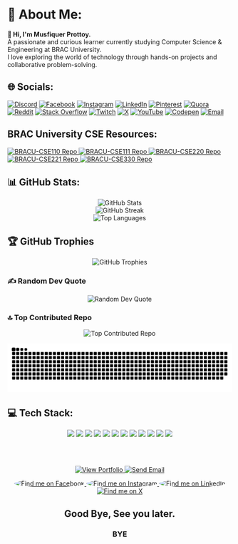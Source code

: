 <p align="center">
  <h1>💫 About Me:</h1>
  <strong>👋 Hi, I'm Musfiquer Prottoy.</strong><br>
  A passionate and curious learner currently studying Computer Science & Engineering at BRAC University.<br>
  I love exploring the world of technology through hands-on projects and collaborative problem-solving.
</p>



<p align="center">
  <h2> 🌐 Socials:</h2>
  <a href="https://discord.gg/musfiquerprottoy"><img src="https://img.shields.io/badge/Discord-%237289DA.svg?logo=discord&logoColor=white" alt="Discord"></a>
  <a href="https://facebook.com/musfiquer.prottoy.1"><img src="https://img.shields.io/badge/Facebook-%231877F2.svg?logo=Facebook&logoColor=white" alt="Facebook"></a>
  <a href="https://instagram.com/musfiquer_prottoy"><img src="https://img.shields.io/badge/Instagram-%23E4405F.svg?logo=Instagram&logoColor=white" alt="Instagram"></a>
  <a href="https://linkedin.com/in/musfiquer-prottoy"><img src="https://img.shields.io/badge/LinkedIn-%230077B5.svg?logo=linkedin&logoColor=white" alt="LinkedIn"></a>
  <a href="https://pinterest.com/Coming"><img src="https://img.shields.io/badge/Pinterest-%23E60023.svg?logo=Pinterest&logoColor=white" alt="Pinterest"></a>
  <a href="https://quora.com/profile/Musfiquer"><img src="https://img.shields.io/badge/Quora-%23B92B27.svg?logo=Quora&logoColor=white" alt="Quora"></a>
  <a href="https://reddit.com/user/Prottoy"><img src="https://img.shields.io/badge/Reddit-%23FF4500.svg?logo=Reddit&logoColor=white" alt="Reddit"></a>
  <a href="https://stackoverflow.com/users/Prottoy"><img src="https://img.shields.io/badge/-Stackoverflow-FE7A16?logo=stack-overflow&logoColor=white" alt="Stack Overflow"></a>
  <a href="https://twitch.tv/coming"><img src="https://img.shields.io/badge/Twitch-%239146FF.svg?logo=Twitch&logoColor=white" alt="Twitch"></a>
  <a href="https://x.com/MusfiquerR"><img src="https://img.shields.io/badge/X-black.svg?logo=X&logoColor=white" alt="X"></a>
  <a href="https://youtube.com/@Nai"><img src="https://img.shields.io/badge/YouTube-%23FF0000.svg?logo=YouTube&logoColor=white" alt="YouTube"></a>
  <a href="https://codepen.io/Comingsoon"><img src="https://img.shields.io/badge/Codepen-000000?logo=codepen&logoColor=white" alt="Codepen"></a>
  <a href="mailto:musfiquer36@gmail.com"><img src="https://img.shields.io/badge/Email-D14836?logo=gmail&logoColor=white" alt="Email"></a>
</p>

<p align="center">
  <h2> BRAC University CSE Resources: </h2>
    <a href="https://github.com/musfiquerprottoy/BRACU-CSE110" target="_blank">
    <img src="https://img.shields.io/badge/BRACU--CSE110-181717?style=for-the-badge&logo=github&logoColor=white" alt="BRACU-CSE110 Repo" />
      
  <a href="https://github.com/musfiquerprottoy/BRACU-CSE111" target="_blank">
    <img src="https://img.shields.io/badge/BRACU--CSE111-181717?style=for-the-badge&logo=github&logoColor=white" alt="BRACU-CSE111 Repo" />
  </a>
      
  <a href="https://github.com/musfiquerprottoy/BRACU-CSE220" target="_blank">
    <img src="https://img.shields.io/badge/BRACU--CSE220-181717?style=for-the-badge&logo=github&logoColor=white" alt="BRACU-CSE220 Repo" />
  </a>
  
  <a href="https://github.com/musfiquerprottoy/BRACU-CSE221" target="_blank">
    <img src="https://img.shields.io/badge/BRACU--CSE221-181717?style=for-the-badge&logo=github&logoColor=white" alt="BRACU-CSE221 Repo" />
  </a>
  
  <a href="https://github.com/musfiquerprottoy/BRACU-CSE330" target="_blank">
    <img src="https://img.shields.io/badge/BRACU--CSE330-181717?style=for-the-badge&logo=github&logoColor=white" alt="BRACU-CSE330 Repo" />
  </a>
</p>

## 📊 GitHub Stats:
<p align="center">
  <img src="https://github-readme-stats.vercel.app/api?username=musfiquerprottoy&theme=tokyonight&hide_border=true&include_all_commits=true&count_private=false" alt="GitHub Stats" />
  <br/>
  <img src="https://nirzak-streak-stats.vercel.app/?user=musfiquerprottoy&theme=tokyonight&hide_border=true" alt="GitHub Streak" />
  <br/>
  <img src="https://github-readme-stats.vercel.app/api/top-langs/?username=musfiquerprottoy&theme=tokyonight&hide_border=true&include_all_commits=true&count_private=false&layout=compact" alt="Top Languages" />
</p>



## 🏆 GitHub Trophies
<p align="center">
  <img src="https://github-profile-trophy.vercel.app/?username=musfiquerprottoy&theme=radical&no-frame=true&no-bg=true&margin-w=4" alt="GitHub Trophies" />
</p>

### ✍️ Random Dev Quote
<p align="center">
  <img src="https://quotes-github-readme.vercel.app/api?type=horizontal&theme=radical" alt="Random Dev Quote" />
</p>

### 🔝 Top Contributed Repo
<p align="center">
  <img src="https://github-contributor-stats.vercel.app/api?username=musfiquerprottoy&limit=5&theme=dark&combine_all_yearly_contributions=true" alt="Top Contributed Repo" />
</p>

<p align="center">
  <img src="https://github.com/Platane/snk/raw/output/github-contribution-grid-snake.svg" alt="Contribution Snake Animation" />
</p>

## 💻 Tech Stack:
<p align="center">
  <img src="https://img.shields.io/badge/c-%2300599C.svg?style=for-the-badge&logo=c&logoColor=white"/>
  <img src="https://img.shields.io/badge/dart-%230175C2.svg?style=for-the-badge&logo=dart&logoColor=white"/>
  <img src="https://img.shields.io/badge/javascript-%23323330.svg?style=for-the-badge&logo=javascript&logoColor=%23F7DF1E"/>
  <img src="https://img.shields.io/badge/java-%23ED8B00.svg?style=for-the-badge&logo=openjdk&logoColor=white"/>
  <img src="https://img.shields.io/badge/python-3670A0?style=for-the-badge&logo=python&logoColor=ffdd54"/>
  <img src="https://img.shields.io/badge/mysql-4479A1.svg?style=for-the-badge&logo=mysql&logoColor=white"/>
  <img src="https://img.shields.io/badge/adobe-%23FF0000.svg?style=for-the-badge&logo=adobe&logoColor=white"/>
  <img src="https://img.shields.io/badge/blender-%23F5792A.svg?style=for-the-badge&logo=blender&logoColor=white"/>
  <img src="https://img.shields.io/badge/Canva-%2300C4CC.svg?style=for-the-badge&logo=Canva&logoColor=white"/>
  <img src="https://img.shields.io/badge/Matplotlib-%23ffffff.svg?style=for-the-badge&logo=Matplotlib&logoColor=black"/>
  <img src="https://img.shields.io/badge/node.js-6DA55F?style=for-the-badge&logo=node.js&logoColor=white"/>
  <img src="https://img.shields.io/badge/django-%23092E20.svg?style=for-the-badge&logo=django&logoColor=white"/>
</p>
<br></br>
<p align="center">
  <a href="https://your-portfolio-link.com">
    <img src="https://img.shields.io/badge/Portfolio-Visit-blue?style=for-the-badge" alt="View Portfolio">
  </a>
  <a href="mailto:musfiquer36@gmail.com">
    <img src="https://img.shields.io/badge/Email-Me-red?style=for-the-badge&logo=gmail" alt="Send Email">
  </a>
</p>

<p align="center">
  <!-- Facebook -->
  <a href="https://facebook.com/musfiquer.prottoy.1" target="_blank">
    <img src="https://img.icons8.com/color/48/000000/facebook-circled--v1.png" alt="Find me on Facebook" width="48" height="48" style="border-radius:50%;">
  </a>
  <!-- Instagram -->
  <a href="https://instagram.com/musfiquer_prottoy" target="_blank">
    <img src="https://img.icons8.com/fluency/48/000000/instagram-new.png" alt="Find me on Instagram" width="48" height="48" style="border-radius:50%;">
  </a>
  <!-- LinkedIn -->
  <a href="https://linkedin.com/in/musfiquer-prottoy" target="_blank">
    <img src="https://img.icons8.com/color/48/000000/linkedin-circled--v1.png" alt="Find me on LinkedIn" width="48" height="48" style="border-radius:50%;">
  </a>
  <!-- X (Twitter) -->
  <a href="https://x.com/musfiquerR" target="_blank">
    <img src="https://img.icons8.com/ios-filled/50/000000/x.png" alt="Find me on X" width="48" height="48">
  </a>
  </a>
</p>

<a>
  <h2 align="center">Good Bye, See you later.</h2>
</a>
<a>
  <h3 align="center">BYE</h3>
</a>
